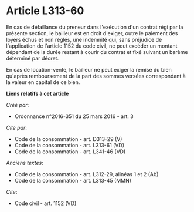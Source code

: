 # Article L313-60

En cas de défaillance du preneur dans l'exécution d'un contrat régi par la présente section, le bailleur est en droit
d'exiger, outre le paiement des loyers échus et non réglés, une indemnité qui, sans préjudice de l'application de l'article
1152 du code civil, ne peut excéder un montant dépendant de la durée restant à courir du contrat et fixé suivant un barème
déterminé par décret.

En cas de location-vente, le bailleur ne peut exiger la remise du bien qu'après remboursement de la part des sommes versées
correspondant à la valeur en capital de ce bien.

**Liens relatifs à cet article**

_Créé par_:

  - Ordonnance n°2016-351 du 25 mars 2016 - art. 3

_Cité par_:

  - Code de la consommation - art. D313-29 (V)
  - Code de la consommation - art. L313-61 (VD)
  - Code de la consommation - art. L341-46 (VD)

_Anciens textes_:

  - Code de la consommation - art. L312-29, alinéas 1 et 2 (Ab)
  - Code de la consommation - art. L313-45 (MMN)

_Cite_:

  - Code civil - art. 1152 (VD)
